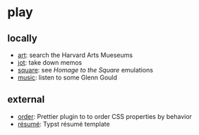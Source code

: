 # play

## locally

- [art](/art): search the Harvard Arts Mueseums
- [jot](/jot): take down memos
- [square](/square): see _Homage to the Square_ emulations 
- [music](/music): listen to some Glenn Gould

## external

- [order](https://github.com/abgeschiedenheit/order): Prettier plugin to to order CSS properties by behavior
- [résumé](https://github.com/abgeschiedenheit/resume):  Typst résumé template